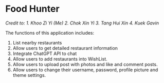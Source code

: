 # Food Hunter

*Credit to:*
*1. Khoo Zi Yi (Me)*
*2. Chok Xin Yi*
*3. Tang Hui Xin*
*4. Kuek Gavin*

The functions of this application includes:
1. List nearby restaurants
2. Allow users to get detailed restaurant information
3. Integrate ChatGPT API to chat
4. Allow users to add restaurants into WishList.
5. Allow users to upload post with photos and like and comment posts.
6. Allow users to change their username, password, profile picture and theme settings.
